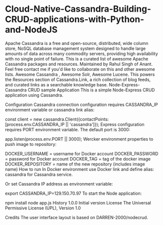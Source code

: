 # Cloud-Native-Cassandra-Building-CRUD-applications-with-Python-and-NodeJS
Apache Cassandra is a free and open-source, distributed, wide column store, NoSQL database management system designed to handle large amounts of data across many commodity servers, providing high availability with no single point of failure.  This is a curated list of awesome Apache Cassandra packages and resources. Maintained by Rahul Singh of Anant. Feel free contact me if you'd like to collaborate on this and other awesome lists. Awesome Cassandra , Awesome Solr, Awesome Lucene. This powers the Resources section of Cassandra.Link, a rich collection of blog feeds, and curated links as a searchable knowledge base.
Node-Express-Cassandra CRUD sample Application
This is a simple Node-Express CRUD application using Cassandra.

Configuration
Cassandra connection configuration requires CASSANDRA_IP environment variable or cassandra link alias:

const client = new cassandra.Client({contactPoints: [process.env.CASSANDRA_IP || 'cassandra']});
Express configuration requires PORT environment variable. The default port is 3000:

app.listen(process.env.PORT || 3000);
Wercker environment properties to push image to repository:

DOCKER_USERNAME = username for Docker account
DOCKER_PASSWORD = password for Docker account
DOCKER_TAG = tag of the docker image
DOCKER_REPOSITORY = name of the new repository (includes image name)
How to run
In Docker environment use Docker link and define alias: cassandra for Cassandra service.

Or set Cassandra IP address as environment variable:

export CASSANDRA_IP=129.150.70.97
To start the Node application:

npm install
node app.js
History
1.0.0
Initial version
License
The Universal Permissive License (UPL), Version 1.0

Credits
The user interface layout is based on DARREN-2000/nodecrud.
